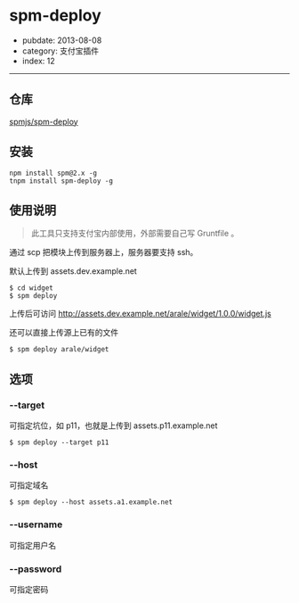 # spm-deploy

- pubdate: 2013-08-08
- category: 支付宝插件
- index: 12

-----------

## 仓库

[spmjs/spm-deploy](https://github.com/spmjs/spm-deploy)

## 安装

```
npm install spm@2.x -g
tnpm install spm-deploy -g
```

## 使用说明

> 此工具只支持支付宝内部使用，外部需要自己写 Gruntfile 。

通过 scp 把模块上传到服务器上，服务器要支持 ssh。

默认上传到 assets.dev.example.net

```
$ cd widget
$ spm deploy
```

上传后可访问 http://assets.dev.example.net/arale/widget/1.0.0/widget.js

还可以直接上传源上已有的文件

```
$ spm deploy arale/widget
```

## 选项

### --target


可指定坑位，如 p11，也就是上传到 assets.p11.example.net

```
$ spm deploy --target p11
```

### --host


可指定域名

```
$ spm deploy --host assets.a1.example.net
```

### --username

可指定用户名

### --password

可指定密码
